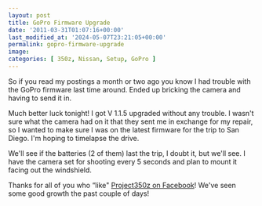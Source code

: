 ```yaml
---
layout: post
title: GoPro Firmware Upgrade
date: '2011-03-31T01:07:16+00:00'
last_modified_at: '2024-05-07T23:21:05+00:00'
permalink: gopro-firmware-upgrade
image:
categories: [ 350z, Nissan, Setup, GoPro ]
---
```

So if you read my postings a month or two ago you know I had trouble with the GoPro firmware last time around. Ended up bricking the camera and having to send it in.

Much better luck tonight! I got V 1.1.5 upgraded without any trouble. I wasn't sure what the camera had on it that they sent me in exchange for my repair, so I wanted to make sure I was on the latest firmware for the trip to San Diego. I'm hoping to timelapse the drive.

We'll see if the batteries (2 of them) last the trip, I doubt it, but we'll see. I have the camera set for shooting every 5 seconds and plan to mount it facing out the windshield.

Thanks for all of you who “like" [Project350z on Facebook](http://facebook.com/project350z)! We've seen some good growth the past couple of days!





